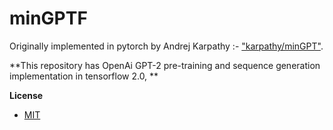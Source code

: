 # minGPTF

Originally implemented in pytorch by Andrej Karpathy :- ["karpathy/minGPT"](https://github.com/karpathy/minGPT). 


**This repository has OpenAi GPT-2 pre-training and sequence generation implementation in tensorflow 2.0, **


**License**

* [MIT](https://github.com/akanyaani/gpt-2-tensorflow2.0/blob/master/LICENSE)
